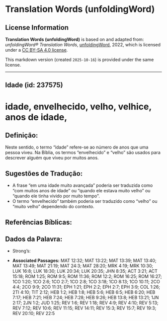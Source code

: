 # Translation Words (unfoldingWord)

## License Information

**Translation Words (unfoldingWord)** is based on and adapted from: _unfoldingWord® Translation Words_, [unfoldingWord](https://unfoldingword.org/utw), 2022, which is licensed under a [CC BY-SA 4.0 license](https://creativecommons.org/licenses/by-sa/4.0/legalcode.en).

This markdown version (created `2025-10-16`) is provided under the same license.



--------------------------------

## Idade (id: 237575)

idade, envelhecido, velho, velhice, anos de idade,
==================================================

Definição:
----------

Neste sentido, o termo “idade” refere\-se ao número de anos que uma pessoa viveu. Na Bíblia, os termos “envelhecido” e “velho” são usados para descrever alguém que viveu por muitos anos.

Sugestões de Tradução:
----------------------

* A frase “em uma idade muito avançada” poderia ser traduzida como “com muitos anos de idade” ou “quando ele estava muito velho” ou “quando ele tinha vivido por muito tempo".
* O termo “envelhecido” também poderia ser traduzido como “velho” ou “muito velho” dependendo do contexto.

Referências Bíblicas:
---------------------

Dados da Palavra:
-----------------

* Strong’s:

* **Associated Passages:** MAT 12:32; MAT 13:22; MAT 13:39; MAT 13:40; MAT 13:49; MAT 21:19; MAT 24:3; MAT 28:20; MRK 4:19; MRK 10:30; LUK 16:8; LUK 18:30; LUK 20:34; LUK 20:35; JHN 8:35; ACT 3:21; ACT 15:18; ROM 1:25; ROM 9:5; ROM 11:36; ROM 12:2; ROM 16:25; ROM 16:27; 1CO 1:20; 1CO 2:6; 1CO 2:7; 1CO 2:8; 1CO 3:18; 1CO 8:13; 1CO 10:11; 2CO 4:4; 2CO 9:9; 2CO 11:31; EPH 1:21; EPH 2:2; EPH 2:7; EPH 3:9; COL 1:26; 2TI 4:10; TIT 2:12; HEB 1:2; HEB 1:8; HEB 5:6; HEB 6:5; HEB 6:20; HEB 7:17; HEB 7:21; HEB 7:24; HEB 7:28; HEB 9:26; HEB 13:8; HEB 13:21; 1JN 2:17; 2JN 1:2; JUD 1:25; REV 1:6; REV 1:18; REV 4:9; REV 4:10; REV 5:13; REV 7:12; REV 10:6; REV 11:15; REV 14:11; REV 15:3; REV 15:7; REV 19:3; REV 20:10; REV 22:5

